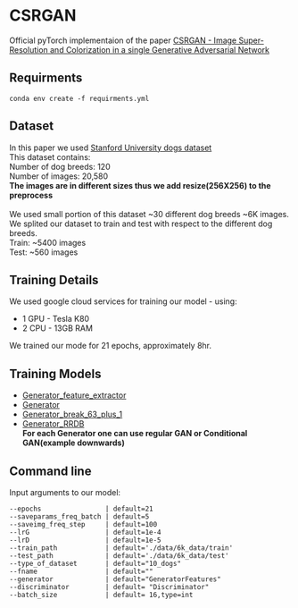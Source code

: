 # CSRGAN

Official pyTorch implementaion of the paper [CSRGAN - Image Super-Resolution and Colorization in a single Generative Adversarial Network](PDFS/CSRGAN.pdf)

## Requirments 

```
conda env create -f requirments.yml
```

## Dataset 
In this paper we used [Stanford University dogs dataset](http://vision.stanford.edu/aditya86/ImageNetDogs/)<br/>
This dataset contains:<br/>
Number of dog breeds: 120<br/>
Number of images: 20,580<br/>
**The images are in different sizes thus we add resize(256X256) to the preprocess**<br/><br/>
We used small portion of this dataset ~30 different dog breeds ~6K images.<br/> 
We splited our dataset to train and test with respect to the different dog breeds.<br/>
Train: ~5400 images<br/>
Test: ~560 images<br/>

## Training Details
We used google cloud services for training our model - using:<br/>
- 1 GPU - Tesla K80 
- 2 CPU - 13GB RAM

We trained our mode for 21 epochs, approximately 8hr.<br/>

## Training Models
- [Generator_feature_extractor](code/Generator_feature_extractor.py)
- [Generator](code/Generator.py)
- [Generator_break_63_plus_1](code/Generator_break_63_plus_1.py)
- [Generator_RRDB](code/Generator_RRDB.py)<br/>
**For each Generator one can use regular GAN or Conditional GAN(example downwards)**

## Command line 
Input arguments to our model:
```
--epochs                | default=21   
--saveparams_freq_batch | default=5    
--saveimg_freq_step     | default=100  
--lrG                   | default=1e-4 
--lrD                   | default=1e-5 
--train_path            | default='./data/6k_data/train'
--test_path             | default='./data/6k_data/test'
--type_of_dataset       | default="10_dogs"
--fname                 | default=""
--generator             | default="GeneratorFeatures"
--discriminator         | default= "Discriminator"
--batch_size            | default= 16,type=int
